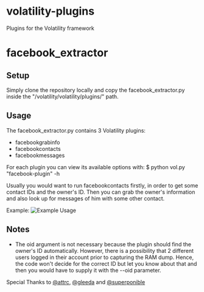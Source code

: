 # volatility-plugins
Plugins for the Volatility framework

# facebook_extractor
## Setup
Simply clone the repository locally and copy the facebook_extractor.py inside the "/volatility/volatility/plugins/" path.

## Usage
The facebook_extractor.py contains 3 Volatility plugins:
- facebookgrabinfo
- facebookcontacts
- facebookmessages

For each plugin you can view its available options with:
$ python vol.py "facebook-plugin" -h

Usually you would want to run facebookcontacts firstly, in order to get some contact IDs and the owner's ID. Then you can grab the owner's information and also look up for messages of him with some other contact.

Example:
![Example Usage](http://i.imgur.com/w5DUBSV.png)

## Notes

- The oid argument is not necessary because the plugin should find the owner's ID automatically. However, there is a possibility that 2 different users logged in their account prior to capturing the RAM dump. Hence, the code won't decide for the correct ID but let you know about that and then you would have to supply it with the --oid parameter.

Special Thanks to [@attrc](https://twitter.com/attrc), [@gleeda](https://twitter.com/gleeda) and [@superponible](https://twitter.com/superponible)
